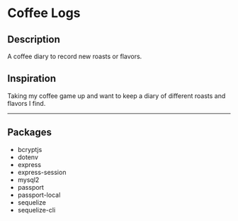 # Coffee Logs

## Description

A coffee diary to record new roasts or flavors.

## Inspiration

Taking my coffee game up and want to keep a diary of different roasts and flavors I find.

<hr>

## Packages

- bcryptjs
- dotenv
- express
- express-session
- mysql2
- passport
- passport-local
- sequelize
- sequelize-cli
